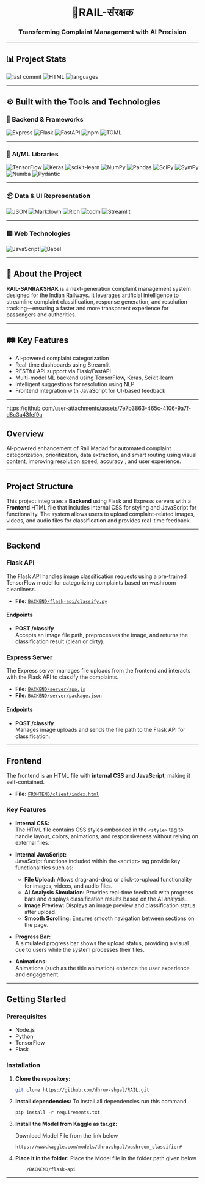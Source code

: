 <div align="center">
  <h1>🚆RAIL-संरक्षक</h1>
</div>

<div align="center">
  <h3>Transforming Complaint Management with AI Precision</h3>
</div>


---

## 📊 Project Stats

![last commit](https://img.shields.io/badge/last%20commit-April-blue)
![HTML](https://img.shields.io/badge/html-86.2%25-blue)
![languages](https://img.shields.io/badge/languages-3-blue)

---

## ⚙️ Built with the Tools and Technologies

### 🔧 Backend & Frameworks

![Express](https://img.shields.io/badge/Express-black?logo=express&logoColor=white)
![Flask](https://img.shields.io/badge/Flask-black?logo=flask&logoColor=white)
![FastAPI](https://img.shields.io/badge/FastAPI-009688?logo=fastapi&logoColor=white)
![npm](https://img.shields.io/badge/npm-CB3837?logo=npm&logoColor=white)
![TOML](https://img.shields.io/badge/TOML-8D6748?logo=toml&logoColor=white)

---

### 🧠 AI/ML Libraries

![TensorFlow](https://img.shields.io/badge/TensorFlow-FF6F00?logo=tensorflow&logoColor=white)
![Keras](https://img.shields.io/badge/Keras-red?logo=keras&logoColor=white)
![scikit-learn](https://img.shields.io/badge/scikit--learn-F7931E?logo=scikit-learn&logoColor=white)
![NumPy](https://img.shields.io/badge/NumPy-013243?logo=numpy&logoColor=white)
![Pandas](https://img.shields.io/badge/pandas-150458?logo=pandas&logoColor=white)
![SciPy](https://img.shields.io/badge/SciPy-8CAAE6?logo=scipy&logoColor=white)
![SymPy](https://img.shields.io/badge/SymPy-414141?logo=sympy&logoColor=white)
![Numba](https://img.shields.io/badge/Numba-00AEEF?logo=numba&logoColor=white)
![Pydantic](https://img.shields.io/badge/Pydantic-E66EB2?logo=pydantic&logoColor=white)

---

### 📦 Data & UI Representation

![JSON](https://img.shields.io/badge/JSON-black?logo=json&logoColor=white)
![Markdown](https://img.shields.io/badge/Markdown-black?logo=markdown&logoColor=white)
![Rich](https://img.shields.io/badge/Rich-yellow?logo=python&logoColor=black)
![tqdm](https://img.shields.io/badge/tqdm-yellow?logo=tqdm&logoColor=black)
![Streamlit](https://img.shields.io/badge/Streamlit-FF4B4B?logo=streamlit&logoColor=white)

---

### 🟨 Web Technologies

![JavaScript](https://img.shields.io/badge/JavaScript-F7DF1E?logo=javascript&logoColor=black)
![Babel](https://img.shields.io/badge/Babel-F9DC3E?logo=babel&logoColor=black)

---

## 🧠 About the Project

**RAIL-SANRAKSHAK** is a next-generation complaint management system designed for the Indian Railways. It leverages artificial intelligence to streamline complaint classification, response generation, and resolution tracking—ensuring a faster and more transparent experience for passengers and authorities.

---

## 🛤️ Key Features

- AI-powered complaint categorization
- Real-time dashboards using Streamlit
- RESTful API support via Flask/FastAPI
- Multi-model ML backend using TensorFlow, Keras, Scikit-learn
- Intelligent suggestions for resolution using NLP
- Frontend integration with JavaScript for UI-based feedback

---











https://github.com/user-attachments/assets/7e7b3863-465c-4106-9a7f-d8c3a43fef9a

## Overview

AI-powered enhancement of Rail Madad for automated complaint categorization, prioritization, data extraction, and smart routing using visual content, improving resolution speed, accuracy , and user experience.

---

## Project Structure

This project integrates a **Backend** using Flask and Express servers with a **Frontend** HTML file that includes internal CSS for styling and JavaScript for functionality. The system allows users to upload complaint-related images, videos, and audio files for classification and provides real-time feedback.

---

## Backend

### Flask API

The Flask API handles image classification requests using a pre-trained TensorFlow model for categorizing complaints based on washroom cleanliness.

- **File:** [`BACKEND/flask-api/classify.py`](BACKEND/flask-api/classify.py)

#### Endpoints

- **POST /classify**  
  Accepts an image file path, preprocesses the image, and returns the classification result (clean or dirty).

### Express Server

The Express server manages file uploads from the frontend and interacts with the Flask API to classify the complaints.

- **File:** [`BACKEND/server/app.js`](BACKEND/server/app.js)  
- **File:** [`BACKEND/server/package.json`](BACKEND/server/package.json)

#### Endpoints

- **POST /classify**  
  Manages image uploads and sends the file path to the Flask API for classification.

---

## Frontend

The frontend is an HTML file with **internal CSS and JavaScript**, making it self-contained.

- **File:** [`FRONTEND/client/index.html`](FRONTEND/client/index.html)

### Key Features

- **Internal CSS:**  
  The HTML file contains CSS styles embedded in the `<style>` tag to handle layout, colors, animations, and responsiveness without relying on external files.
  
- **Internal JavaScript:**  
  JavaScript functions included within the `<script>` tag provide key functionalities such as:
  - **File Upload:** Allows drag-and-drop or click-to-upload functionality for images, videos, and audio files.
  - **AI Analysis Simulation:** Provides real-time feedback with progress bars and displays classification results based on the AI analysis.
  - **Image Preview:** Displays an image preview and classification status after upload.
  - **Smooth Scrolling:** Ensures smooth navigation between sections on the page.

- **Progress Bar:**  
  A simulated progress bar shows the upload status, providing a visual cue to users while the system processes their files.

- **Animations:**  
  Animations (such as the title animation) enhance the user experience and engagement.

---

## Getting Started

### Prerequisites

- Node.js  
- Python  
- TensorFlow  
- Flask

### Installation

1. **Clone the repository:**
   ```sh
   git clone https://github.com/dhruv-shgal/RAIL.git
   ```

2. **Install dependencies:**
To install all dependencies run this command
   ```
   pip install -r requirements.txt
   ```

3. **Install the Model from Kaggle as tar.gz:**
   
   Download Model File from the link below
   ```
   https://www.kaggle.com/models/dhruvshgal/washroom_classifier#
   ````

4. **Place it in the folder:**
Place the Model file in the folder path given below
    ```
        /BACKEND/flask-api
    ```

---
